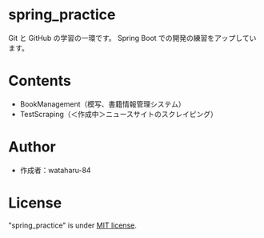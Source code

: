 # spring_practice

Git と GitHub の学習の一環です。
Spring Boot での開発の練習をアップしています。

# Contents

- BookManagement（模写、書籍情報管理システム）<br>
- TestScraping（＜作成中＞ニュースサイトのスクレイピング）<br>

# Author

- 作成者：wataharu-84

# License

"spring_practice" is under [MIT license](https://en.wikipedia.org/wiki/MIT_License).
